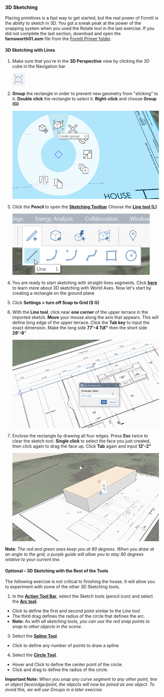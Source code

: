 ### 3D Sketching

Placing primitives is a fast way to get started, but the real power of FormIt is the ability to sketch in 3D. You got a sneak peak at the power of the snapping system when you used the Rotate tool in the last exercise. If you did not complete the last section, download and open the **farnsworth01.axm** file from the [FormIt Primer folder](https://autodesk.app.box.com/s/thavswirrbflit27rbqzl26ljj7fu1uv/1/9025446442).

#### 3D Sketching with Lines

1. Make sure that you're in the **3D Perspective** view by clicking the 3D cube in the Navigation bar

    ![](./images/3D_View.png)

1. **Group** the rectangle in order to prevent new geometry from "sticking" to it. **Double click** the rectangle to select it. **Right-click** and choose **Group \(G\)**

    ![](./images/GroupContext.png)

2. Click the **Pencil** to open the [**Sketching Toolbar**](../formit-introduction/tool-bars.md) Choose the [**Line tool (L)**](../tool-library/line-tool.md)

    ![](./images/3DSketchLineTool.png)

4. You are ready to start sketching with straight lines segments. Click [**here**](../tool-library/world-axes.md) to learn more about 3D sketching with World Axes. Now let's start by creating a rectangle on the ground plane

6. Click **Settings &gt; turn off Snap to Grid \(S G\)**

7. With the **Line tool**, click near **one corner** of the upper terrace in the imported sketch. **Move** your mouse along the axis that appears. This will define long edge of the upper terrace. Click the **Tab key** to input the exact dimension. Make the long side **77'-4 1\8"** then the short side **28'-8**"

    ![](./images/UpperTerraceSketch.png)

9. Enclose the rectangle by drawing all four edges. Press **Esc** twice to clear the sketch tool. **Single click** to select the face you just created, then click again to drag the face up. Click **Tab** again and input **12'-2"**
  
    ![](./images/bba6b093-7e05-4a92-b792-1601dbf26ecc.png)

**Note**: _The red and green axes keep you at 90 degrees. When you draw at an angle to the grid, a purple guide will allow you to stay 90 degrees relative to your current line._

#### Optional – 3D Sketching with the Rest of the Tools

The following exercise is not critical to finishing the house. It will allow you to experiment with some of the other 3D Sketching tools.

1. In the [**Action Tool Bar**](../formit-introduction/tool-bars.md), select the Sketch tools (pencil icon) and select the [**Arc tool**](../tool-library/arc-tool.md).
  * Click to define the first and second point similar to the Line tool.
  * The third drag defines the radius of the circle that defines the arc.
  * **Note:** _As with all sketching tools, you can use the red snap points to snap to other objects in the scene._

3. Select the [**Spline Tool**](../tool-library/spline-tool.md).

  * Click to define any number of points to draw a spline

4. Select the [**Circle Tool**](../tool-library/circle-tool.md).

  * Hover and Click to define the center point of the circle.
  * Click and drag to define the radius of the circle.


**Important Note:** _When you snap any curve segment to any other point, line or object face/edge/point, the objects will now be joined as one object. To avoid this, we will use Groups in a later exercise._

